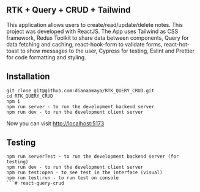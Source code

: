 ## RTK + Query + CRUD + Tailwind

This application allows users to create/read/update/delete notes. This project was developed with ReactJS. The App uses Tailwind as CSS framework, Redux Toolkit to share data between components, Query for data fetching and caching, react-hook-form to validate forms, react-hot-toast to show messages to the user, Cypress for testing, Eslint and Prettier for code formatting and styling.

## Installation

```
git clone git@github.com:dianaamaya/RTK_QUERY_CRUD.git
cd RTK_QUERY_CRUD
npm i
npm run server - to run the development backend server
npm run dev - to run the development client server
```

Now you can visit [http://localhost:5173](http://localhost:5173)

## Testing

```
npm run serverTest - to run the development backend server (for testing)
npm run dev - to run the development client server
npm run test:open - to see test in the interface (visual)
npm run test:run - to run test on console
```# react-query-crud

